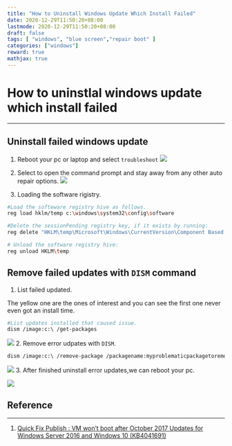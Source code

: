 ```yaml
---
title: "How to Uninstall Windows Update Which Install Failed"
date: 2020-12-29T11:50:20+08:00
lastmode: 2020-12-29T11:50:20+08:00
draft: false
tags: [ "windows", "blue screen","repair boot" ]
categories: ["windows"]
reward: true
mathjax: true
---
```


# How to uninstlal windows update which install failed

---


## Uninstall failed windows update

 1. Reboot your pc or laptop and select `troubleshoot`
![](https://blog.workinghardinit.work/wp-content/uploads/2017/10/image_thumb-1.png)

 2. Select to open the command prompt and stay away from any other auto repair options.
![](https://blog.workinghardinit.work/wp-content/uploads/2017/10/image-2.png)
 3. Loading the software rigistry.
 
 ```bash
 #Load the softeware registry hive as follows.
 reg load hklm/temp c:\windows\system32\config\software
 
 #Delete the sessionPending registry key, if it exists by running:
 reg delete "HKLM\temp\Microsoft\Windows\CurrentVersion\Component Based Servicing\SessionPending" /v Exclusive
 
 # Unload the software registry hive:
 reg unload HKLM\temp
 ```
 
 
## Remove failed updates with `DISM` command

 1. List failed updated.

 The yellow one are the ones of interest and you can see the first one never even got an install time.

 ```bash
#List updates installed that caused issue.
dism /image:c:\ /get-packages
```

 ![](https://blog.workinghardinit.work/wp-content/uploads/2017/10/image-3.png)
 2. Remove error udpates with `DISM`.

 ```bash
 dism /image:c:\ /remove-package /packagename:myproblematicpackagetoremove /scratchdir:c:\temp
 ```
 ![](https://blog.workinghardinit.work/wp-content/uploads/2017/10/image-4.png)
 3. After finished uninstall error updates,we can reboot your pc.

 ![](https://blog.workinghardinit.work/wp-content/uploads/2017/10/image-5.png)
 



## Reference
---

1. [Quick Fix Publish : VM won’t boot after October 2017 Updates for Windows Server 2016 and Windows 10 (KB4041691)](https://blog.workinghardinit.work/2017/10/11/quick-fix-publish-vm-wont-boot-after-october-2017-updates-for-windows-server-2016-and-windows-10-kb4041691/)

